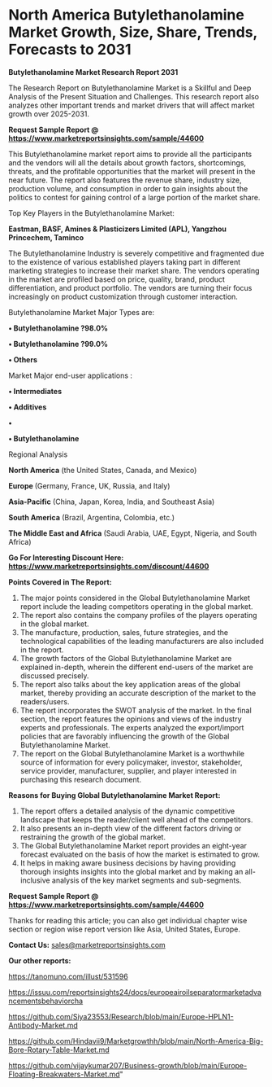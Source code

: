 # North America Butylethanolamine Market Growth, Size, Share, Trends, Forecasts to 2031

<strong>Butylethanolamine Market Research Report 2031</strong>

The Research Report on Butylethanolamine Market is a Skillful and Deep Analysis of the Present Situation and Challenges. This research report also analyzes other important trends and market drivers that will affect market growth over 2025-2031.

<strong>Request Sample Report @ <a href=https://www.marketreportsinsights.com/sample/44600>https://www.marketreportsinsights.com/sample/44600</a></strong>

This Butylethanolamine market report aims to provide all the participants and the vendors will all the details about growth factors, shortcomings, threats, and the profitable opportunities that the market will present in the near future. The report also features the revenue share, industry size, production volume, and consumption in order to gain insights about the politics to contest for gaining control of a large portion of the market share.

Top Key Players in the Butylethanolamine Market:

<strong>Eastman, BASF, Amines & Plasticizers Limited (APL), Yangzhou Princechem, Taminco</strong>

The Butylethanolamine Industry is severely competitive and fragmented due to the existence of various established players taking part in different marketing strategies to increase their market share. The vendors operating in the market are profiled based on price, quality, brand, product differentiation, and product portfolio. The vendors are turning their focus increasingly on product customization through customer interaction.

Butylethanolamine Market Major Types are:

<strong>•  Butylethanolamine ?98.0%

•  Butylethanolamine ?99.0%

•  Others</strong>

Market Major end-user applications :

<strong>•  Intermediates

•  Additives

•  

•  Butylethanolamine</strong>

Regional Analysis

</u><strong><b>North America</b></strong> (the United States, Canada, and Mexico)

<strong><b>Europe </b></strong>(Germany, France, UK, Russia, and Italy)

<strong><b>Asia-Pacific</b></strong> (China, Japan, Korea, India, and Southeast Asia)

<strong><b>South America</b></strong> (Brazil, Argentina, Colombia, etc.)

<strong><b>The Middle East and Africa</b></strong> (Saudi Arabia, UAE, Egypt, Nigeria, and South Africa)

<strong>Go For Interesting Discount Here: <a href=https://www.marketreportsinsights.com/discount/44600>https://www.marketreportsinsights.com/discount/44600</a></strong>

<strong>Points Covered in The Report:</strong>
<ol>
  <li>The major points considered in the Global Butylethanolamine Market report include the leading competitors operating in the global market.</li>
  <li>The report also contains the company profiles of the players operating in the global market.</li>
  <li>The manufacture, production, sales, future strategies, and the technological capabilities of the leading manufacturers are also included in the report.</li>
  <li>The growth factors of the Global Butylethanolamine Market are explained in-depth, wherein the different end-users of the market are discussed precisely.</li>
  <li>The report also talks about the key application areas of the global market, thereby providing an accurate description of the market to the readers/users.</li>
  <li>The report incorporates the SWOT analysis of the market. In the final section, the report features the opinions and views of the industry experts and professionals. The experts analyzed the export/import policies that are favorably influencing the growth of the Global Butylethanolamine Market.</li>
  <li>The report on the Global Butylethanolamine Market is a worthwhile source of information for every policymaker, investor, stakeholder, service provider, manufacturer, supplier, and player interested in purchasing this research document.</li>
</ol>
<strong>Reasons for Buying Global Butylethanolamine Market Report:</strong>

<ol>
  <li>The report offers a detailed analysis of the dynamic competitive landscape that keeps the reader/client well ahead of the competitors.</li>
  <li>It also presents an in-depth view of the different factors driving or restraining the growth of the global market.</li>
  <li>The Global Butylethanolamine Market report provides an eight-year forecast evaluated on the basis of how the market is estimated to grow.</li>
  <li>It helps in making aware business decisions by having providing thorough insights insights into the global market and by making an all-inclusive analysis of the key market segments and sub-segments.</li>
</ol>
<strong>Request Sample Report @ <a href=https://www.marketreportsinsights.com/sample/44600>https://www.marketreportsinsights.com/sample/44600</a></strong>


Thanks for reading this article; you can also get individual chapter wise section or region wise report version like Asia, United States, Europe.

<strong>Contact Us:</strong>
sales@marketreportsinsights.com

<strong>Our other reports:</strong>

<a href=https://tanomuno.com/illust/531596>https://tanomuno.com/illust/531596</a>

<a href=https://issuu.com/reportsinsights24/docs/europeairoilseparatormarketadvancementsbehaviorcha>https://issuu.com/reportsinsights24/docs/europeairoilseparatormarketadvancementsbehaviorcha</a>

<a href=https://github.com/Siya23553/Research/blob/main/Europe-HPLN1-Antibody-Market.md>https://github.com/Siya23553/Research/blob/main/Europe-HPLN1-Antibody-Market.md</a>

<a href=https://github.com/Hindavii9/Marketgrowthh/blob/main/North-America-Big-Bore-Rotary-Table-Market.md>https://github.com/Hindavii9/Marketgrowthh/blob/main/North-America-Big-Bore-Rotary-Table-Market.md</a>

<a href=https://github.com/vijaykumar207/Business-growth/blob/main/Europe-Floating-Breakwaters-Market.md>https://github.com/vijaykumar207/Business-growth/blob/main/Europe-Floating-Breakwaters-Market.md</a>"
